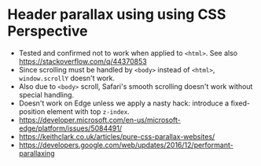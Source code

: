 # Header parallax using using CSS Perspective

- Tested and confirmed not to work when applied to `<html>`.  See also https://stackoverflow.com/q/44370853
- Since scrolling must be handled by `<body>` instead of `<html>`, `window.scrollY` doesn't work.
- Also due to `<body>` scroll, Safari's smooth scrolling doesn't work without special handling.
- Doesn't work on Edge unless we apply a nasty hack: introduce a fixed-position element with top `z-index`.
- https://developer.microsoft.com/en-us/microsoft-edge/platform/issues/5084491/
- https://keithclark.co.uk/articles/pure-css-parallax-websites/
- https://developers.google.com/web/updates/2016/12/performant-parallaxing
